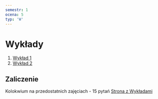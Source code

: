 ```yaml
---
semestr: 1
ocena: 5
typ: 'W'
---
```


# Wykłady
1. [Wykład 1](Notatki/Semestr%201/Technologie%20informacyjne/Wyk%C5%82ady/Wyk%C5%82ad%201/Wyk%C5%82ad%201.md)
2. [Wykład 2](Notatki/Semestr%201/Technologie%20informacyjne/Wyk%C5%82ady/Wyk%C5%82ad%202/Wyk%C5%82ad%202.md)

## Zaliczenie
Kolokwium na przedostatnich zajęciach - 15 pytań
[Strona z Wykładami](http://zsjpw.ict.pwr.wroc.pl/~mbazan/)